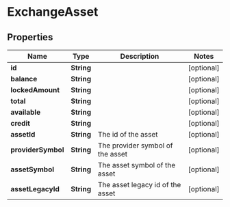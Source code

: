 

# ExchangeAsset


## Properties

| Name | Type | Description | Notes |
|------------ | ------------- | ------------- | -------------|
|**id** | **String** |  |  [optional] |
|**balance** | **String** |  |  [optional] |
|**lockedAmount** | **String** |  |  [optional] |
|**total** | **String** |  |  [optional] |
|**available** | **String** |  |  [optional] |
|**credit** | **String** |  |  [optional] |
|**assetId** | **String** | The id of the asset |  [optional] |
|**providerSymbol** | **String** | The provider symbol of the asset |  [optional] |
|**assetSymbol** | **String** | The asset symbol of the asset |  [optional] |
|**assetLegacyId** | **String** | The asset legacy id of the asset |  [optional] |



